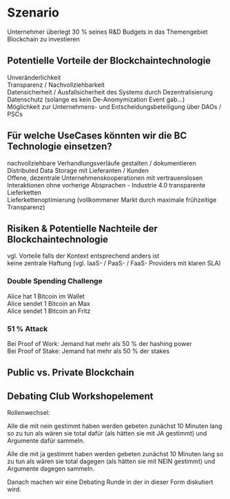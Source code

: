 
# Szenario
Unternehmer überlegt 30 % seines R&D Budgets in das Themengebiet Blockchain zu investieren


## Potentielle Vorteile der Blockchaintechnologie
Unveränderlichkeit    
Transparenz / Nachvollziehbarkeit   
Datensicherheit / Ausfallsicherheit des Systems durch Dezentralisierung   
Datenschutz (solange es kein De-Anomymization Event gab...)   
Möglichkeit zur Unternehmens- und Entscheidungsbeteiligung über DAOs / PSCs    


## Für welche UseCases könnten wir die BC Technologie einsetzen? 
nachvollziehbare Verhandlungsverläufe gestalten / dokumentieren     
Distributed Data Storage mit Lieferanten / Kunden   
Offene, dezentrale Unternehmenskooperationen mit vertrauenslosen Interaktionen ohne vorherige Absprachen - Industrie 4.0 transparente Lieferketten  
Lieferkettenoptimierung (vollkommener Markt durch maximale frühzeitige Transparenz)    


## Risiken & Potentielle Nachteile der Blockchaintechnologie
vgl. Vorteile falls der Kontext entsprechend anders ist   
keine zentrale Haftung (vgl. IaaS- / PaaS- / FaaS- Providers mit klaren SLA)   

### Double Spending Challenge 
Alice hat 1 Bitcoin im Wallet   
Alice sendet 1 Bitcoin an Max   
Alice sendet 1 Bitcoin an Fritz   

### 51 % Attack
Bei Proof of Work: Jemand hat mehr als 50 % der hashing power     
Bei Proof of Stake: Jemand hat mehr als 50 % der stakes    


## Public vs. Private Blockchain


## Debating Club Workshopelement
Rollenwechsel:  

Alle die mit nein gestimmt haben werden gebeten zunächst 10 Minuten lang so zu tun als wären sie total dafür (als hätten sie mit JA gestimmt) und Argumente dafür sammeln.   

Alle die mit ja gestimmt haben werden gebeten zunächst 10 Minuten lang so zu tun als wären sie total dagegen (als hätten sie mit NEIN gestimmt) und Argumente dagegen sammeln.


Danach machen wir eine Debating Runde in der in dieser Form diskutiert wird.


